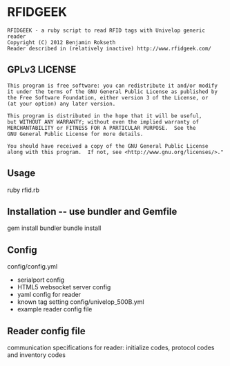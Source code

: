 # RFIDGEEK

    RFIDGEEK - a ruby script to read RFID tags with Univelop generic reader
    Copyright (C) 2012 Benjamin Rokseth
    Reader described in (relatively inactive) http://www.rfidgeek.com/

## GPLv3 LICENSE
    
    This program is free software: you can redistribute it and/or modify
    it under the terms of the GNU General Public License as published by
    the Free Software Foundation, either version 3 of the License, or
    (at your option) any later version.

    This program is distributed in the hope that it will be useful,
    but WITHOUT ANY WARRANTY; without even the implied warranty of
    MERCHANTABILITY or FITNESS FOR A PARTICULAR PURPOSE.  See the
    GNU General Public License for more details.

    You should have received a copy of the GNU General Public License
    along with this program.  If not, see <http://www.gnu.org/licenses/>."

## Usage

ruby rfid.rb

## Installation -- use bundler and Gemfile

gem install bundler
bundle install

## Config

config/config.yml
 - serialport config
 - HTML5 websocket server config
 - yaml config for reader
 - known tag setting
config/univelop_500B.yml
 - example reader config file

## Reader config file

communication specifications for reader:
initialize codes, protocol codes and inventory codes
